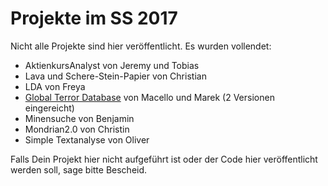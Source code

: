 
# Projekte im SS 2017

Nicht alle Projekte sind hier veröffentlicht. Es wurden vollendet:

* AktienkursAnalyst von Jeremy und Tobias
* Lava und Schere-Stein-Papier von Christian
* LDA von Freya
* [Global Terror Database](http://userpage.fu-berlin.de/avila/py/terror.html) von Macello und Marek (2 Versionen eingereicht)
* Minensuche von Benjamin
* Mondrian2.0 von Christin
* Simple Textanalyse von Oliver

Falls Dein Projekt hier nicht aufgeführt ist oder der Code hier veröffentlicht werden soll, sage bitte Bescheid.
